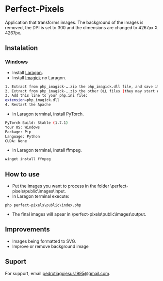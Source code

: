 # Perfect-Pixels

Application that transforms images. The background of the images is removed, the DPI is set to 300 and the dimensions are changed to 4267px X 4267px.

## Instalation

### Windows

-   Install [Laragon](https://laragon.org/).
-   Install [Imagick](https://mlocati.github.io/articles/php-windows-imagick.html) no Laragon.

```bash
1. Extract from php_imagick-….zip the php_imagick.dll file, and save it to the ext directory of your PHP installation
2. Extract from php_imagick-….zip the other DLL files (they may start with CORE_RL, FILTER, IM_MOD_RL, or ImageMagickObject depending on the version), and save them to the PHP root directory (where you have php.exe), or to a directory in your PATH variable
3. Add this line to your php.ini file:
extension=php_imagick.dll
4. Restart the Apache
```

-   In Laragon terminal, install [PyTorch](https://pytorch.org/get-started/locally/).

```bash
PyTorch Build: Stable (1.7.1)
Your OS: Windows
Package: Pip
Language: Python
CUDA: None
```

-   In Laragon terminal, install ffmpeg.

```bash
winget install ffmpeg
```

## How to use

-   Put the images you want to process in the folder \perfect-pixels\public\images\input.
-   In Laragon terminal execute:

```basch
php perfect-pixels\public\index.php
```

-   The final images will apear in \perfect-pixels\public\images\output.

## Improvements

-   Images being formatted to SVG.
-   Improve or remove background image

## Suport

For support, email pedrotiagojesus1995@gmail.com.
